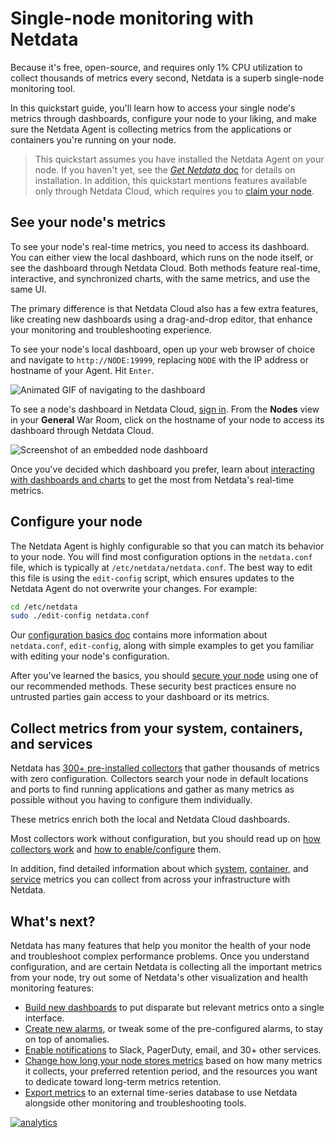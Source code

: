 <!--
title: "Single-node monitoring with Netdata"
sidebar_label: "Single-node monitoring"
description: "Learn dashboard basics, configuring your nodes, and collecting metrics from applications to create a powerful single-node monitoring tool."
custom_edit_url: https://github.com/netdata/netdata/edit/master/docs/quickstart/single-node.md
-->

# Single-node monitoring with Netdata

Because it's free, open-source, and requires only 1% CPU utilization to collect thousands of metrics every second,
Netdata is a superb single-node monitoring tool.

In this quickstart guide, you'll learn how to access your single node's metrics through dashboards, configure your node
to your liking, and make sure the Netdata Agent is collecting metrics from the applications or containers you're running
on your node.

> This quickstart assumes you have installed the Netdata Agent on your node. If you haven't yet, see the [_Get Netdata_
> doc](/docs/get/README.md) for details on installation. In addition, this quickstart mentions features available only
> through Netdata Cloud, which requires you to [claim your node](/docs/get/README.md#claim-your-node-on-netdata-cloud).

## See your node's metrics

To see your node's real-time metrics, you need to access its dashboard. You can either view the local dashboard, which
runs on the node itself, or see the dashboard through Netdata Cloud. Both methods feature real-time, interactive, and
synchronized charts, with the same metrics, and use the same UI.

The primary difference is that Netdata Cloud also has a few extra features, like creating new dashboards using a
drag-and-drop editor, that enhance your monitoring and troubleshooting experience.

To see your node's local dashboard, open up your web browser of choice and navigate to `http://NODE:19999`, replacing
`NODE` with the IP address or hostname of your Agent. Hit `Enter`. 

![Animated GIF of navigating to the
dashboard](https://user-images.githubusercontent.com/1153921/80825153-abaec600-8b94-11ea-8b17-1b770a2abaa9.gif)

To see a node's dashboard in Netdata Cloud, [sign in](https://app.netdata.cloud). From the **Nodes** view in your
**General** War Room, click on the hostname of your node to access its dashboard through Netdata Cloud.

![Screenshot of an embedded node
dashboard](https://user-images.githubusercontent.com/1153921/87457036-9b678e00-c5bc-11ea-977d-ad561a73beef.png)

Once you've decided which dashboard you prefer, learn about [interacting with dashboards and
charts](/docs/visualize/interact-dashboards-charts.md) to get the most from Netdata's real-time metrics.

## Configure your node

The Netdata Agent is highly configurable so that you can match its behavior to your node. You will find most
configuration options in the `netdata.conf` file, which is typically at `/etc/netdata/netdata.conf`. The best way to
edit this file is using the `edit-config` script, which ensures updates to the Netdata Agent do not overwrite your
changes. For example:

```bash
cd /etc/netdata
sudo ./edit-config netdata.conf
```

Our [configuration basics doc](/docs/configure/nodes.md) contains more information about `netdata.conf`, `edit-config`,
along with simple examples to get you familiar with editing your node's configuration.

After you've learned the basics, you should [secure your node](/docs/configure/secure-nodes.md) using one of our
recommended methods. These security best practices ensure no untrusted parties gain access to your dashboard or its
metrics.

## Collect metrics from your system, containers, and services

Netdata has [300+ pre-installed collectors](/collectors/COLLECTORS.md) that gather thousands of metrics with zero
configuration. Collectors search your node in default locations and ports to find running applications and gather as
many metrics as possible without you having to configure them individually.

These metrics enrich both the local and Netdata Cloud dashboards.

Most collectors work without configuration, but you should read up on [how collectors
work](/docs/collect/how-collectors-work.md) and [how to enable/configure](/docs/collect/enable-configure.md) them.

In addition, find detailed information about which [system](/docs/collect/system-metrics.md),
[container](/docs/collect/container-metrics.md), and [service](/docs/collect/service-metrics.md) metrics you can collect
from across your infrastructure with Netdata.

## What's next?

Netdata has many features that help you monitor the health of your node and troubleshoot complex performance problems.
Once you understand configuration, and are certain Netdata is collecting all the important metrics from your node, try
out some of Netdata's other visualization and health monitoring features:

-   [Build new dashboards](/docs/visualize/create-dashboards.md) to put disparate but relevant metrics onto a single
    interface.
-   [Create new alarms](/docs/monitor/configure-alarms.md), or tweak some of the pre-configured alarms, to stay on top
    of anomalies.
-   [Enable notifications](/docs/monitor/enable-notifications.md) to Slack, PagerDuty, email, and 30+ other services.
-   [Change how long your node stores metrics](/docs/store/change-metrics-storage.md) based on how many metrics it
    collects, your preferred retention period, and the resources you want to dedicate toward long-term metrics
    retention.
-   [Export metrics](/docs/export/external-databases.md) to an external time-series database to use Netdata alongside
    other monitoring and troubleshooting tools.

[![analytics](https://www.google-analytics.com/collect?v=1&aip=1&t=pageview&_s=1&ds=github&dr=https%3A%2F%2Fgithub.com%2Fnetdata%2Fnetdata&dl=https%3A%2F%2Fmy-netdata.io%2Fgithub%2Fdocs%2Fquickstart%2Fsingle-node&_u=MAC~&cid=5792dfd7-8dc4-476b-af31-da2fdb9f93d2&tid=UA-64295674-3)](<>)
